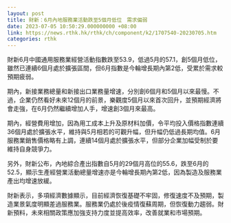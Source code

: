 ```yaml
---
layout: post
title: 財新：6月內地服務業活動跌至5個月低位　需求偏弱
date: 2023-07-05 10:50:29.000000000 +08:00
link: https://news.rthk.hk/rthk/ch/component/k2/1707540-20230705.htm
categories: rthk
---
```


財新6月中國通用服務業經營活動指數跌至53.9，低過5月的57.1，創5個月低位，雖然已連續6個月處於擴張區間，但6月指數是今輪增長期內第2低，受累於需求較預期疲弱。

期內，新接業務總量和新接出口業務量增速，分別創6個月和5個月以來最慢。不過，企業仍然看好未來12個月的前景，樂觀度5個月以來首次回升，並預期經濟將會走強，在6月仍然繼續增加人手，增速創3個月來最高。

期內，經營費用增加，因為用工成本上升及原材料加價，令平均投入價格指數連續36個月處於擴張水平，維持與5月相若的可觀升幅，但升幅仍低過長期均值。6月服務業銷售價格略有上調，連續14個月處於擴張水平，但部分企業加幅受制於要維持自身競爭力。

另外，財新公布，內地綜合產出指數自5月的29個月高位的55.6，跌至6月的52.5，顯示生產經營業活動總量增速亦是今輪增長期內第2低，因為製造及服務業產出均增速放緩。

財新表示，多項經濟數據顯示，目前經濟恢復基礎不牢固，修復速度不及預期，製造業景氣度明顯差過服務業。服務業仍處於後疫情復蘇周期，但恢復動力趨弱。財新預料，未來相關政策應加強支持力度並提高效率，改善就業和市場預期。
